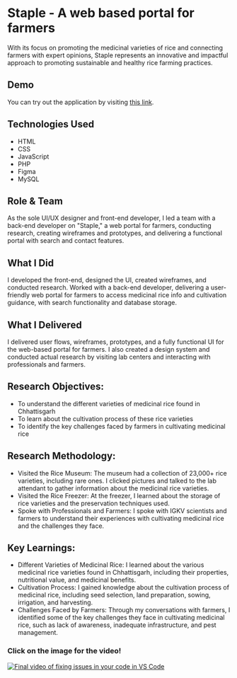 # Staple - A web based portal for farmers

With its focus on promoting the medicinal varieties of rice and connecting farmers with expert opinions, Staple represents an innovative and impactful approach to promoting sustainable and healthy rice farming practices.

## Demo

You can try out the application by visiting [this link](https://paribhandarkar.github.io/project-rice/).

## Technologies Used

- HTML
- CSS
- JavaScript
- PHP
- Figma
- MySQL


## Role & Team

As the sole UI/UX designer and front-end developer, I led a team with a back-end developer on "Staple," a web portal for farmers, conducting research, creating wireframes and prototypes, and delivering a functional portal with search and contact features.

## What I Did

I developed the front-end, designed the UI, created wireframes, and conducted research. Worked with a back-end developer, delivering a user-friendly web portal for farmers to access medicinal rice info and cultivation guidance, with search functionality and database storage.

## What I Delivered

I delivered user flows, wireframes, prototypes, and a fully functional UI for the web-based portal for farmers. I also created a design system and conducted actual research by visiting lab centers and interacting with professionals and farmers.

## Research Objectives:

- To understand the different varieties of medicinal rice found in Chhattisgarh
- To learn about the cultivation process of these rice varieties
- To identify the key challenges faced by farmers in cultivating medicinal rice

## Research Methodology:

- Visited the Rice Museum: The museum had a collection of 23,000+ rice varieties, including rare ones. I clicked pictures and talked to the lab attendant to gather information about the medicinal rice varieties.
- Visited the Rice Freezer: At the freezer, I learned about the storage of rice varieties and the preservation techniques used.
- Spoke with Professionals and Farmers: I spoke with IGKV scientists and farmers to understand their experiences with cultivating medicinal rice and the challenges they face.

## Key Learnings:

- Different Varieties of Medicinal Rice: I learned about the various medicinal rice varieties found in Chhattisgarh, including their properties, nutritional value, and medicinal benefits.
- Cultivation Process: I gained knowledge about the cultivation process of medicinal rice, including seed selection, land preparation, sowing, irrigation, and harvesting.
- Challenges Faced by Farmers: Through my conversations with farmers, I identified some of the key challenges they face in cultivating medicinal rice, such as lack of awareness, inadequate infrastructure, and pest management.

### Click on the image for the video!
[![Final video of fixing issues in your code in VS Code](https://paribhandarkar.vercel.app/static/media/image00027.8551b234a2db082e0582.jpeg)](https://www.youtube.com/watch?v=WD52sS8ecVQ)
